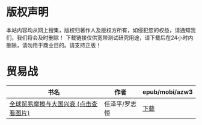 # 版权声明

本站内容均从网上搜集，版权归著作人及版权方所有，如侵犯您的权益，请通知我们，我们将会及时删除！ 下载链接仅供宽带测试研究用途，请下载后在24小时内删除，请勿用于商业目的。请支持正版！

# 贸易战

| 书名 | 作者 | epub/mobi/azw3 |
| --- | --- | --- |
| [全球贸易摩擦与大国兴衰 (点击查看图片)](https://www.dushupai.com/attachment/2024/06/09/f8d627a852d55558.jpg) | 任泽平/罗志恒 | [下载](https://url89.ctfile.com/f/31084289-1356991219-d430c3?p=8866) |
